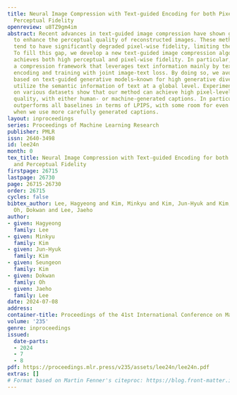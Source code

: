```yaml
---
title: Neural Image Compression with Text-guided Encoding for both Pixel-level and
  Perceptual Fidelity
openreview: u8TZ9gm4im
abstract: Recent advances in text-guided image compression have shown great potential
  to enhance the perceptual quality of reconstructed images. These methods, however,
  tend to have significantly degraded pixel-wise fidelity, limiting their practicality.
  To fill this gap, we develop a new text-guided image compression algorithm that
  achieves both high perceptual and pixel-wise fidelity. In particular, we propose
  a compression framework that leverages text information mainly by text-adaptive
  encoding and training with joint image-text loss. By doing so, we avoid decoding
  based on text-guided generative models—known for high generative diversity—and effectively
  utilize the semantic information of text at a global level. Experimental results
  on various datasets show that our method can achieve high pixel-level and perceptual
  quality, with either human- or machine-generated captions. In particular, our method
  outperforms all baselines in terms of LPIPS, with some room for even more improvements
  when we use more carefully generated captions.
layout: inproceedings
series: Proceedings of Machine Learning Research
publisher: PMLR
issn: 2640-3498
id: lee24n
month: 0
tex_title: Neural Image Compression with Text-guided Encoding for both Pixel-level
  and Perceptual Fidelity
firstpage: 26715
lastpage: 26730
page: 26715-26730
order: 26715
cycles: false
bibtex_author: Lee, Hagyeong and Kim, Minkyu and Kim, Jun-Hyuk and Kim, Seungeon and
  Oh, Dokwan and Lee, Jaeho
author:
- given: Hagyeong
  family: Lee
- given: Minkyu
  family: Kim
- given: Jun-Hyuk
  family: Kim
- given: Seungeon
  family: Kim
- given: Dokwan
  family: Oh
- given: Jaeho
  family: Lee
date: 2024-07-08
address:
container-title: Proceedings of the 41st International Conference on Machine Learning
volume: '235'
genre: inproceedings
issued:
  date-parts:
  - 2024
  - 7
  - 8
pdf: https://proceedings.mlr.press/v235/assets/lee24n/lee24n.pdf
extras: []
# Format based on Martin Fenner's citeproc: https://blog.front-matter.io/posts/citeproc-yaml-for-bibliographies/
---
```

